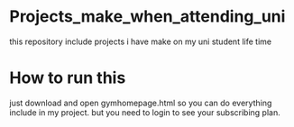 # Projects_make_when_attending_uni
this repository include projects i have make on my uni student life time

# How to run this
just download and open gymhomepage.html so you can do everything include in my project.
but you need to login to see your subscribing plan.
